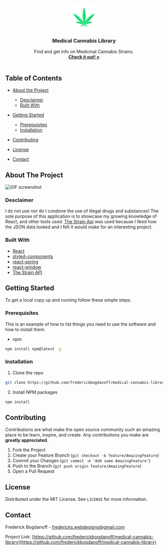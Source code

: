 <!--
*** Thanks for checking out this README Template. If you have a suggestion that would
*** make this better, please fork the repo and create a pull request or simply open
*** an issue with the tag "enhancement".
*** Thanks again! Now go create something AMAZING! :D
***
***
***
*** To avoid retyping too much info. Do a search and replace for the following:
*** frederickbogdanoff, coin-flip, twitter_handle, fredericks.webdesigns@gmail.com
-->

<!-- PROJECT SHIELDS -->
<!--
*** I'm using markdown "reference style" links for readability.
*** Reference links are enclosed in brackets [ ] instead of parentheses ( ).
*** See the bottom of this document for the declaration of the reference variables
*** for contributors-url, forks-url, etc. This is an optional, concise syntax you may use.
*** https://www.markdownguide.org/basic-syntax/#reference-style-links
-->
<!-- [![Contributors][contributors-shield]][contributors-url]
[![Forks][forks-shield]][forks-url]
[![Stargazers][stars-shield]][stars-url]
[![Issues][issues-shield]][issues-url]
[![MIT License][license-shield]][license-url]
[![LinkedIn][linkedin-shield]][linkedin-url] -->

<!-- PROJECT LOGO -->
<br />
<p align="center">
  <a href="https://github.com/frederickbogdanoff/medical-cannabis-library">
    <img src="/images/sativa.png" alt="sativa icon" width="80" height="80">
  </a>

  <h3 align="center">Medical Cannabis Library</h3>

  <p align="center">
    Find and get info on Medicinal Cannabis Strains.
    <br />
    <a href="https://nostalgic-wiles-584a66.netlify.app/"><strong>Check it out! »</strong></a>
    <br />
    <br />

  </p>
</p>

<!-- TABLE OF CONTENTS -->

## Table of Contents

- [About the Project](#about-the-project)
  - [Desclaimer](#desclaimer)
  - [Built With](#built-with)
- [Getting Started](#getting-started)

  - [Prerequisites](#prerequisites)
  - [Installation](#installation)

- [Contributing](#contributing)
- [License](#license)
- [Contact](#contact)

<!-- ABOUT THE PROJECT -->

## About The Project

![GIF screenshot](/images/medical-cannabis-library.gif)

### Desclaimer

I do not use nor do I condone the use of illegal drugs and substances! The sole purpose of this application is to showcase my growing knowledge of React, and other tools used. [The Strain Api](http://strains.evanbusse.com/) was used because I liked how the JSON data looked and I felt it would make for an interesting project.

### Built With

- [React](https://reactjs.org/)
- [styled-components](https://styled-components.com/)
- [react-spring](https://www.react-spring.io/)
- [react-window](https://github.com/bvaughn/react-window)
- [The Strain API](http://strains.evanbusse.com/)

<!-- GETTING STARTED -->

## Getting Started

To get a local copy up and running follow these simple steps.

### Prerequisites

This is an example of how to list things you need to use the software and how to install them.

- npm

```sh
npm install npm@latest -g
```

### Installation

1. Clone the repo

```sh
git clone https://github.com/frederickbogdanoff/medical-cannabis-library.git
```

2. Install NPM packages

```sh
npm install
```

<!-- CONTRIBUTING -->

## Contributing

Contributions are what make the open source community such an amazing place to be learn, inspire, and create. Any contributions you make are **greatly appreciated**.

1. Fork the Project
2. Create your Feature Branch (`git checkout -b feature/AmazingFeature`)
3. Commit your Changes (`git commit -m 'Add some AmazingFeature'`)
4. Push to the Branch (`git push origin feature/AmazingFeature`)
5. Open a Pull Request

<!-- LICENSE -->

## License

Distributed under the MIT License. See `LICENSE` for more information.

<!-- CONTACT -->

## Contact

Frederick Bogdanoff - fredericks.webdesigns@gmail.com

Project Link: [https://github.com/frederickbogdanoff/medical-cannabis-library](https://github.com/frederickbogdanoff/medical-cannabis-library)

<!-- MARKDOWN LINKS & IMAGES -->
<!-- https://www.markdownguide.org/basic-syntax/#reference-style-links -->

[contributors-shield]: https://img.shields.io/github/contributors/frederickbogdanoff/repo.svg?style=flat-square
[contributors-url]: https://github.com/frederickbogdanoff/repo/graphs/contributors
[forks-shield]: https://img.shields.io/github/forks/frederickbogdanoff/repo.svg?style=flat-square
[forks-url]: https://github.com/frederickbogdanoff/repo/network/members
[stars-shield]: https://img.shields.io/github/stars/frederickbogdanoff/repo.svg?style=flat-square
[stars-url]: https://github.com/frederickbogdanoff/repo/stargazers
[issues-shield]: https://img.shields.io/github/issues/frederickbogdanoff/repo.svg?style=flat-square
[issues-url]: https://github.com/frederickbogdanoff/repo/issues
[license-shield]: https://img.shields.io/github/license/frederickbogdanoff/repo.svg?style=flat-square
[license-url]: https://github.com/frederickbogdanoff/repo/blob/main/LICENSE

